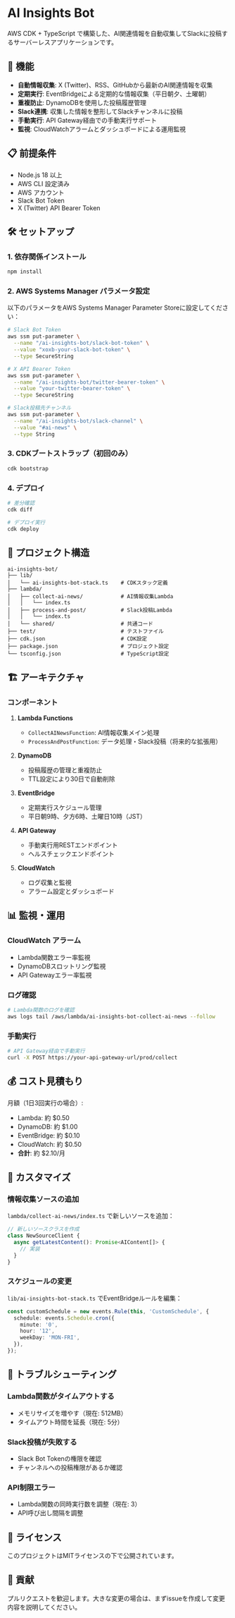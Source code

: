 # AI Insights Bot

AWS CDK + TypeScript で構築した、AI関連情報を自動収集してSlackに投稿するサーバーレスアプリケーションです。

## 🚀 機能

- **自動情報収集**: X (Twitter)、RSS、GitHubから最新のAI関連情報を収集
- **定期実行**: EventBridgeによる定期的な情報収集（平日朝夕、土曜朝）
- **重複防止**: DynamoDBを使用した投稿履歴管理
- **Slack連携**: 収集した情報を整形してSlackチャンネルに投稿
- **手動実行**: API Gateway経由での手動実行サポート
- **監視**: CloudWatchアラームとダッシュボードによる運用監視

## 📋 前提条件

- Node.js 18 以上
- AWS CLI 設定済み
- AWS アカウント
- Slack Bot Token
- X (Twitter) API Bearer Token

## 🛠️ セットアップ

### 1. 依存関係インストール

```bash
npm install
```

### 2. AWS Systems Manager パラメータ設定

以下のパラメータをAWS Systems Manager Parameter Storeに設定してください：

```bash
# Slack Bot Token
aws ssm put-parameter \
  --name "/ai-insights-bot/slack-bot-token" \
  --value "xoxb-your-slack-bot-token" \
  --type SecureString

# X API Bearer Token
aws ssm put-parameter \
  --name "/ai-insights-bot/twitter-bearer-token" \
  --value "your-twitter-bearer-token" \
  --type SecureString

# Slack投稿先チャンネル
aws ssm put-parameter \
  --name "/ai-insights-bot/slack-channel" \
  --value "#ai-news" \
  --type String
```

### 3. CDKブートストラップ（初回のみ）

```bash
cdk bootstrap
```

### 4. デプロイ

```bash
# 差分確認
cdk diff

# デプロイ実行
cdk deploy
```

## 📂 プロジェクト構造

```
ai-insights-bot/
├── lib/
│   └── ai-insights-bot-stack.ts    # CDKスタック定義
├── lambda/
│   ├── collect-ai-news/            # AI情報収集Lambda
│   │   └── index.ts
│   ├── process-and-post/           # Slack投稿Lambda
│   │   └── index.ts
│   └── shared/                     # 共通コード
├── test/                           # テストファイル
├── cdk.json                        # CDK設定
├── package.json                    # プロジェクト設定
└── tsconfig.json                   # TypeScript設定
```

## 🏗️ アーキテクチャ

### コンポーネント

1. **Lambda Functions**
   - `CollectAINewsFunction`: AI情報収集メイン処理
   - `ProcessAndPostFunction`: データ処理・Slack投稿（将来的な拡張用）

2. **DynamoDB**
   - 投稿履歴の管理と重複防止
   - TTL設定により30日で自動削除

3. **EventBridge**
   - 定期実行スケジュール管理
   - 平日朝9時、夕方6時、土曜日10時（JST）

4. **API Gateway**
   - 手動実行用RESTエンドポイント
   - ヘルスチェックエンドポイント

5. **CloudWatch**
   - ログ収集と監視
   - アラーム設定とダッシュボード

## 📊 監視・運用

### CloudWatch アラーム

- Lambda関数エラー率監視
- DynamoDBスロットリング監視
- API Gatewayエラー率監視

### ログ確認

```bash
# Lambda関数のログを確認
aws logs tail /aws/lambda/ai-insights-bot-collect-ai-news --follow
```

### 手動実行

```bash
# API Gateway経由で手動実行
curl -X POST https://your-api-gateway-url/prod/collect
```

## 💰 コスト見積もり

月額（1日3回実行の場合）:

- Lambda: 約 $0.50
- DynamoDB: 約 $1.00
- EventBridge: 約 $0.10
- CloudWatch: 約 $0.50
- **合計**: 約 $2.10/月

## 🔧 カスタマイズ

### 情報収集ソースの追加

`lambda/collect-ai-news/index.ts` で新しいソースを追加：

```typescript
// 新しいソースクラスを作成
class NewSourceClient {
  async getLatestContent(): Promise<AIContent[]> {
    // 実装
  }
}
```

### スケジュールの変更

`lib/ai-insights-bot-stack.ts` でEventBridgeルールを編集：

```typescript
const customSchedule = new events.Rule(this, 'CustomSchedule', {
  schedule: events.Schedule.cron({
    minute: '0',
    hour: '12',
    weekDay: 'MON-FRI',
  }),
});
```

## 🚨 トラブルシューティング

### Lambda関数がタイムアウトする

- メモリサイズを増やす（現在: 512MB）
- タイムアウト時間を延長（現在: 5分）

### Slack投稿が失敗する

- Slack Bot Tokenの権限を確認
- チャンネルへの投稿権限があるか確認

### API制限エラー

- Lambda関数の同時実行数を調整（現在: 3）
- API呼び出し間隔を調整

## 📝 ライセンス

このプロジェクトはMITライセンスの下で公開されています。

## 🤝 貢献

プルリクエストを歓迎します。大きな変更の場合は、まずissueを作成して変更内容を説明してください。
